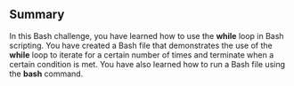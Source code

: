 ## Summary

In this Bash challenge, you have learned how to use the **while** loop in Bash scripting. You have created a Bash file that demonstrates the use of the **while** loop to iterate for a certain number of times and terminate when a certain condition is met. You have also learned how to run a Bash file using the **bash** command.
